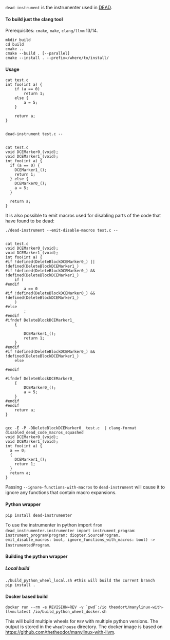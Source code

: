 `dead-instrument` is the instrumenter used in [DEAD](https://github.com/DeadCodeProductions/dead).


#### To build just the clang tool

Prerequisites: `cmake`, `make`, `clang/llvm` 13/14.

```
mkdir build
cd build
cmake .. 
cmake --build . [--parallel]
cmake --install . --prefix=/where/to/install/
```

#### Usage
```
cat test.c
int foo(int a) {
    if (a == 0)
        return 1;
    else {
        a = 5;
    }

    return a;
}


dead-instrument test.c --


cat test.c
void DCEMarker0_(void);
void DCEMarker1_(void);
int foo(int a) {
  if (a == 0) {
    DCEMarker1_();
    return 1;
  } else {
    DCEMarker0_();
    a = 5;
  }

  return a;
}
```
It is also possible to emit macros used for disabling parts of the code that have found to be dead:
```
./dead-instrument --emit-disable-macros test.c --


cat test.c
void DCEMarker0_(void);
void DCEMarker1_(void);
int foo(int a) {
#if !defined(DeleteBlockDCEMarker0_) || !defined(DeleteBlockDCEMarker1_)
#if !defined(DeleteBlockDCEMarker0_) && !defined(DeleteBlockDCEMarker1_)
    if (
#endif
        a == 0
#if !defined(DeleteBlockDCEMarker0_) && !defined(DeleteBlockDCEMarker1_)
    )
#else
        ;
#endif
#ifndef DeleteBlockDCEMarker1_
    {

        DCEMarker1_();
        return 1;
    }
#endif
#if !defined(DeleteBlockDCEMarker0_) && !defined(DeleteBlockDCEMarker1_)
    else

#endif

#ifndef DeleteBlockDCEMarker0_
    {
        DCEMarker0_();
        a = 5;
    }
#endif
#endif
    return a;
}


gcc -E -P -DDeleteBlockDCEMarker0_ test.c  | clang-format                                                                      disabled_dead_code_macros_squashed
void DCEMarker0_(void);
void DCEMarker1_(void);
int foo(int a) {
  a == 0;
  {
    DCEMarker1_();
    return 1;
  }
  return a;
}
```

Passing  `--ignore-functions-with-macros` to `dead-instrument` will cause it to ignore any functions that contain macro expansions.


#### Python wrapper

`pip install dead-instrumenter`


To use the instrumenter in python import `from dead_instrumenter.instrumenter import instrument_program`: `instrument_program(program: diopter.SourceProgram, emit_disable_macros: bool, ignore_functions_with_macros: bool) -> InstrumentedProgram`. 


#### Building the python wrapper

##### Local build

```
./build_python_wheel_local.sh #this will build the current branch
pip install .
```

#### Docker based build

```
docker run --rm -e REVISION=REV -v `pwd`:/io theodort/manylinux-with-llvm:latest /io/build_python_wheel_docker.sh
```

This will build multiple wheels for `REV` with multiple python versions.
The output is stored in the `wheelhouse` directory.
The docker image is based on https://github.com/thetheodor/manylinux-with-llvm.
